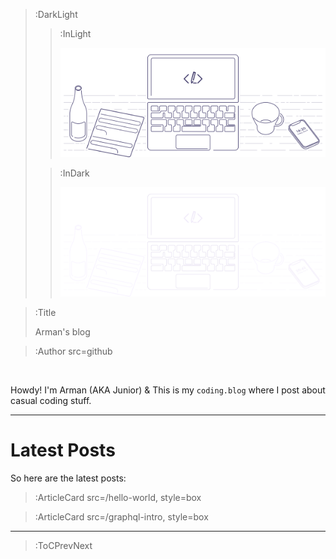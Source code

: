 > :DarkLight
> > :InLight
> >
> > ![banner](/img/cb-banner.svg)
>
> > :InDark
> >
> > ![banner](/img/cb-banner-dark.svg)

> :Title
>
> Arman's blog

> :Author src=github

<br>

Howdy! I'm Arman (AKA Junior) & This is my `coding.blog` where I post about casual coding stuff.

---

# Latest Posts

So here are the latest posts:

> :ArticleCard src=/hello-world, style=box

> :ArticleCard src=/graphql-intro, style=box

---


> :ToCPrevNext
